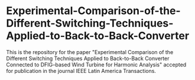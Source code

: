 # Experimental-Comparison-of-the-Different-Switching-Techniques-Applied-to-Back-to-Back-Converter
This is the repository for the paper "Experimental Comparison of the Different Switching Techniques Applied to Back-to-Back Converter Connected to DFIG–based Wind Turbine for Harmonic Analysis" accepted for publication in the journal IEEE Latin America Transactions.
